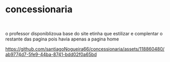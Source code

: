 # concessionaria
 <br>

o professor disponiblizoua base do site etinha que estilizar e complentar o restante das pagina pois havia apenas a pagina home
<br>




https://github.com/santiagoNogueira66/concessionaria/assets/118860480/ab9774d7-5fe9-44ba-8741-bdd02f0a65bd


